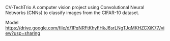CV-TechTrio
A computer vision project using Convolutional Neural Networks (CNNs) to classify images from the CIFAR-10 dataset.

Model
https://drive.google.com/file/d/1PqNRFtKhyFHkJ6srLNgTJqMKHZCXiK77/view?usp=sharing
